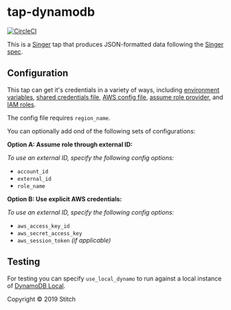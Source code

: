 # tap-dynamodb

[![CircleCI](https://circleci.com/gh/singer-io/tap-dynamodb.svg?style=svg)](https://circleci.com/gh/singer-io/tap-dynamodb)

This is a [Singer](https://singer.io) tap that produces JSON-formatted data
following the [Singer
spec](https://github.com/singer-io/getting-started/blob/master/SPEC.md).

## Configuration

This tap can get it's credentials in a variety of ways, including [environment variables](https://boto3.amazonaws.com/v1/documentation/api/latest/guide/configuration.html#environment-variables), [shared credentials file](https://boto3.amazonaws.com/v1/documentation/api/latest/guide/configuration.html#shared-credentials-file), [AWS config file](https://boto3.amazonaws.com/v1/documentation/api/latest/guide/configuration.html#aws-config-file), [assume role provider](https://boto3.amazonaws.com/v1/documentation/api/latest/guide/configuration.html#assume-role-provider), and [IAM roles](https://boto3.amazonaws.com/v1/documentation/api/latest/guide/configuration.html#iam-roles).

The config file requires `region_name`.

You can optionally add ond of the following sets of configurations:

**Option A: Assume role through external ID:**

_To use an external ID, specify the following config options:_

- `account_id`
- `external_id`
- `role_name`

**Option B: Use explicit AWS credentials:**

_To use an external ID, specify the following config options:_

- `aws_access_key_id`
- `aws_secret_access_key`
- `aws_session_token` _(if applicable)_

## Testing

For testing you can specify `use_local_dynamo` to run against a local instance of [DynamoDB Local](https://docs.aws.amazon.com/amazondynamodb/latest/developerguide/DynamoDBLocal.html).

Copyright &copy; 2019 Stitch
